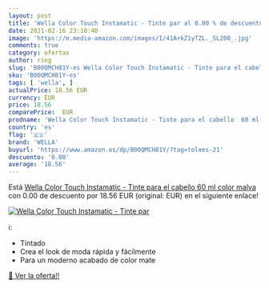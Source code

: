 ```yaml
---
layout: post
title: 'Wella Color Touch Instamatic - Tinte par al 0.00 % de descuento'
date: 2021-02-16 23:10:40
image: 'https://m.media-amazon.com/images/I/41A+kZ1yTZL._SL200_.jpg'
comments: true
category: ofertas
author: ring
slug: 'B00QMCH81Y-es Wella Color Touch Instamatic - Tinte para el cabello 60 ml...'
sku: 'B00QMCH81Y-es'
tags: [ 'wella', ]
actualPrice: 18.56 EUR
currency: EUR
price: 18.56
comparePrice:  EUR
prodname: 'Wella Color Touch Instamatic - Tinte para el cabello  60 ml   color malva'
country: 'es'
flag: '🇪🇸'
brand: 'WELLA'
buyurl: 'https://www.amazon.es/dp/B00QMCH81Y/?tag=tolees-21'
descuento: '0.00'
average: '18.56'
---
```


Está [Wella Color Touch Instamatic - Tinte para el cabello  60 ml   color malva](https://www.amazon.es/dp/B00QMCH81Y/?tag=tolees-21) con 0.00 de descuento por 18.56 EUR (original:  EUR) en el siguiente enlace!

[![Wella Color Touch Instamatic - Tinte par](https://m.media-amazon.com/images/I/41A+kZ1yTZL._SL200_.jpg)](https://www.amazon.es/dp/B00QMCH81Y/?tag=tolees-21)

ℹ️:

- Tintado
- Crea el look de moda rápida y fácilmente
- Para un moderno acabado de color mate

[🛒 Ver la oferta!!](https://www.amazon.es/dp/B00QMCH81Y/?tag=tolees-21)
